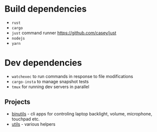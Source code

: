 # Build dependencies
* `rust`
* `cargo`
* `just` command runner https://github.com/casey/just
* `nodejs`
* `yarn`

# Dev dependencies
* `watchexec` to run commands in response to file modifications
* `cargo-insta` to manage snapshot tests
* `tmux` for running dev servers in parallel

## Projects
* [binutils](binutils) - cli apps for controling laptop backlight, volume, microphone, touchpad etc.
* [utils](rs-utils) - various helpers
